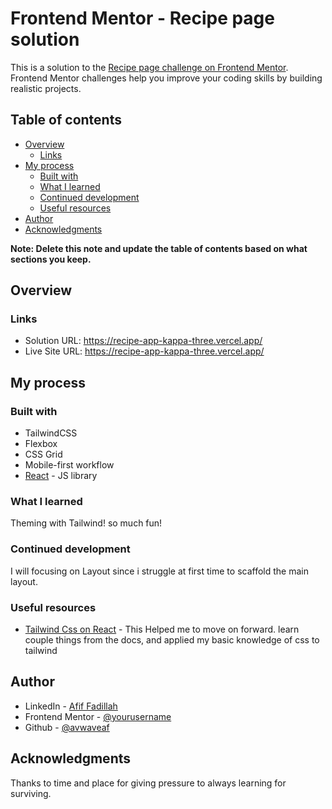 # Frontend Mentor - Recipe page solution

This is a solution to the [Recipe page challenge on Frontend Mentor](https://www.frontendmentor.io/challenges/recipe-page-KiTsR8QQKm). Frontend Mentor challenges help you improve your coding skills by building realistic projects. 

## Table of contents

- [Overview](#overview)
  - [Links](#links)
- [My process](#my-process)
  - [Built with](#built-with)
  - [What I learned](#what-i-learned)
  - [Continued development](#continued-development)
  - [Useful resources](#useful-resources)
- [Author](#author)
- [Acknowledgments](#acknowledgments)

**Note: Delete this note and update the table of contents based on what sections you keep.**

## Overview


### Links

- Solution URL: https://recipe-app-kappa-three.vercel.app/
- Live Site URL: https://recipe-app-kappa-three.vercel.app/

## My process

### Built with

- TailwindCSS
- Flexbox
- CSS Grid
- Mobile-first workflow
- [React](https://reactjs.org/) - JS library


### What I learned

Theming with Tailwind! so much fun!

### Continued development

I will focusing on Layout since i struggle at first time to scaffold the main layout.

### Useful resources

- [Tailwind Css on React](https://tailwindcss.com/docs/guides/vite) - This Helped me to move on forward. learn couple things from the docs, and applied my basic knowledge of css to tailwind



## Author

- LinkedIn - [Afif Fadillah](https://www.linkedin.com/in/muhamad-afif-fadillah-9bab0221a/)
- Frontend Mentor - [@yourusername](https://www.frontendmentor.io/profile/yourusername)
- Github - [@avwaveaf](https://github.com/Avwaveaf)


## Acknowledgments

Thanks to time and place for giving pressure to always learning for surviving.
